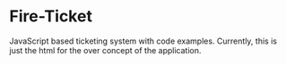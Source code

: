 # Fire-Ticket
JavaScript based ticketing system with code examples.
Currently, this is just the html for the over concept of the application.
